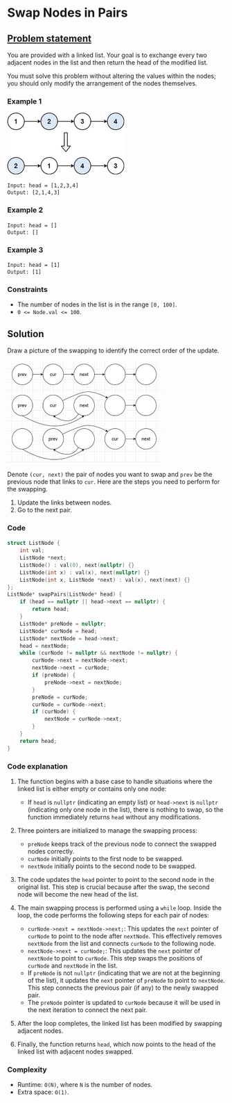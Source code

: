 # Swap Nodes in Pairs

## [Problem statement](https://leetcode.com/problems/swap-nodes-in-pairs/)

You are provided with a linked list. Your goal is to exchange every two adjacent nodes in the list and then return the head of the modified list. 

You must solve this problem without altering the values within the nodes; you should only modify the arrangement of the nodes themselves. 

### Example 1
![The link list and its result in Example 1.](02_LL_24_swap_ex1.jpg)
```text
Input: head = [1,2,3,4]
Output: [2,1,4,3]
```

### Example 2
```text
Input: head = []
Output: []
```
### Example 3
```text
Input: head = [1]
Output: [1]
``` 

### Constraints

* The number of nodes in the list is in the range `[0, 100]`.
* `0 <= Node.val <= 100`.

## Solution

Draw a picture of the swapping to identify the correct order of the update.

![The swapping steps.](02_LL_24_drawing_1.png)

Denote `(cur, next)` the pair of nodes you want to swap and `prev` be the previous node that links to `cur`. Here are the steps you need to perform for the swapping.
1. Update the links between nodes.
2. Go to the next pair. 

### Code
```cpp
struct ListNode {
    int val;
    ListNode *next;
    ListNode() : val(0), next(nullptr) {}
    ListNode(int x) : val(x), next(nullptr) {}
    ListNode(int x, ListNode *next) : val(x), next(next) {}
};
ListNode* swapPairs(ListNode* head) {
    if (head == nullptr || head->next == nullptr) {
        return head;
    }
    ListNode* preNode = nullptr;
    ListNode* curNode = head; 
    ListNode* nextNode = head->next;  
    head = nextNode;
    while (curNode != nullptr && nextNode != nullptr) {
        curNode->next = nextNode->next;
        nextNode->next = curNode;
        if (preNode) {
            preNode->next = nextNode;
        }
        preNode = curNode;
        curNode = curNode->next;       
        if (curNode) {
            nextNode = curNode->next;
        }
    }
    return head;
}
```

### Code explanation

1. The function begins with a base case to handle situations where the linked list is either empty or contains only one node:
   - If `head` is `nullptr` (indicating an empty list) or `head->next` is `nullptr` (indicating only one node in the list), there is nothing to swap, so the function immediately returns `head` without any modifications.

2. Three pointers are initialized to manage the swapping process:
   - `preNode` keeps track of the previous node to connect the swapped nodes correctly.
   - `curNode` initially points to the first node to be swapped.
   - `nextNode` initially points to the second node to be swapped.

3. The code updates the `head` pointer to point to the second node in the original list. This step is crucial because after the swap, the second node will become the new head of the list.

4. The main swapping process is performed using a `while` loop. Inside the loop, the code performs the following steps for each pair of nodes:
    - `curNode->next = nextNode->next;`: This updates the `next` pointer of `curNode` to point to the node after `nextNode`. This effectively removes `nextNode` from the list and connects `curNode` to the following node.
    - `nextNode->next = curNode;`: This updates the `next` pointer of `nextNode` to point to `curNode`. This step swaps the positions of `curNode` and `nextNode` in the list.
    - If `preNode` is not `nullptr` (indicating that we are not at the beginning of the list), it updates the `next` pointer of `preNode` to point to `nextNode`. This step connects the previous pair (if any) to the newly swapped pair.
    - The `preNode` pointer is updated to `curNode` because it will be used in the next iteration to connect the next pair.

5. After the loop completes, the linked list has been modified by swapping adjacent nodes.

6. Finally, the function returns `head`, which now points to the head of the linked list with adjacent nodes swapped.

### Complexity
* Runtime: `O(N)`, where `N` is the number of nodes.
* Extra space: `O(1)`.


